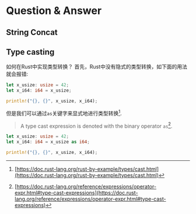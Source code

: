 # Question & Answer


## String Concat


## Type casting
如何在Rust中实现类型转换？
首先，Rust中没有隐式的类型转换，如下面的用法就会报错:

```rust
let x_usize: usize = 42;
let x_i64: i64 = x_usize;

println!("{}, {}", x_usize, x_i64);
```

但是我们可以通过`as`关键字来显式地进行类型转换[^1].
>A type cast expression is denoted with the binary operator `as`[^2].
```rust
let x_usize: usize = 42;
let x_i64: i64 = x_usize as i64;

println!("{}, {}", x_usize, x_i64);
```


[^1]: [https://doc.rust-lang.org/rust-by-example/types/cast.html](https://doc.rust-lang.org/rust-by-example/types/cast.html)
[^2]: [https://doc.rust-lang.org/reference/expressions/operator-expr.html#type-cast-expressions](https://doc.rust-lang.org/reference/expressions/operator-expr.html#type-cast-expressions)
